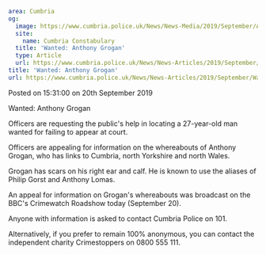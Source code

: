 ```yaml
area: Cumbria
og:
  image: https://www.cumbria.police.uk/News/News-Media/2019/September/Anthony-Groganjpg.jpg
  site:
    name: Cumbria Constabulary
  title: 'Wanted: Anthony Grogan'
  type: Article
  url: https://www.cumbria.police.uk/News/News-Articles/2019/September/Wanted-Anthony-Grogan.aspx
title: 'Wanted: Anthony Grogan'
url: https://www.cumbria.police.uk/News/News-Articles/2019/September/Wanted-Anthony-Grogan.aspx
```

Posted on 15:31:00 on 20th September 2019

Wanted: Anthony Grogan

Officers are requesting the public's help in locating a 27-year-old man wanted for failing to appear at court.

Officers are appealing for information on the whereabouts of Anthony Grogan, who has links to Cumbria, north Yorkshire and north Wales.

Grogan has scars on his right ear and calf. He is known to use the aliases of Philip Gorst and Anthony Lomas.

An appeal for information on Grogan's whereabouts was broadcast on the BBC's Crimewatch Roadshow today (September 20).

Anyone with information is asked to contact Cumbria Police on 101.

Alternatively, if you prefer to remain 100% anonymous, you can contact the independent charity Crimestoppers on 0800 555 111.
